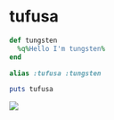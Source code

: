 # tufusa
```ruby
def tungsten
  %q%Hello I'm tungsten%
end

alias :tufusa :tungsten

puts tufusa
```

![](https://github-readme-stats-sable-nine-76.vercel.app/api/top-langs/?username=tufusa&count_private=true&layout=compact&langs_count=20&theme=github_dark)
